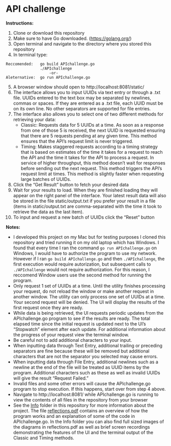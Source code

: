 # API challenge
**Instructions:**
1. Clone or download this repository
2. Make sure to have Go downloaded. (https://golang.org/)
3. Open terminal and navigate to the directory where you stored this repository
4. In terminal type:


```
Reccomended:   go build APIchallenge.go
               ./APIchallenge
                   -or-
Aleternative:  go run APIchallenge.go
```
        
5. A browser window should open to http://localhost:8081/static/
6. The interface allows you to input UUIDs via text entry or through a .txt  file. UUIDs entered to the text box may be separated by newlines, commas or spaces. If they are entered as a .txt file, each UUID must be on its own line. No other separators are supported for file entries.
7. The interface also allows you to select one of two different methods for retrieving your data: 
    - Classic: Requests data for 5 UUIDs at a time. As soon as a response from one of those 5 is received, the next UUID is requested ensuring that there are 5 requests pending at any given time. This method ensures that the API’s request limit is never triggered.
    - Timing: Makes staggered requests according to a timing strategy that is based on estimates of the time it takes for a request to reach the API and the time it takes for the API to process a request. In service of higher throughput, this method doesn’t wait for responses before sending out the next request. This method triggers the API’s request limit at times. This method is slightly faster when requesting large batches of UUIDs. 
8. Click the “Get Result” button to fetch your desired data
9. Wait for your results to load. When they are finished loading they will appear on the right panel of the interface. Your latest result data will also be stored in the file static/output.txt if you prefer your result in a file (items in static/output.txt are comma-separated with the time it took to retrieve the data as the last item).
10. To input and request a new batch of UUIDs click the “Reset” button



**Notes:**
- I developed this project on my Mac but for testing purposes I cloned this repository and tried running it on my old laptop which has Windows. I found that every time I ran the command `go run APIchallenge.go` on Windows, I would have to authorize the program to use my network. However if I ran `go build APIchallenge.go` and then `./APIchallenge`, the first execution would require autorization, but subsequent calls to `./APIchallenge` would not require authorization. For this reason, I reccomend Window users use the second method for running the program.
- Only request 1 set of UUIDs at a time. Until the utility finishes processing your request, do not reload the window or make another request in another window. The utility can only process one set of UUIDs at a time. Your second request will be denied. The UI will display the results of the first request once they are ready.
- While data is being retrieved, the UI requests periodic updates from the APIchallenge.go program to see if the results are ready. The total elapsed time since the initial request is updated next to the UI’s “Stopwatch” element after each update. For additional information about the progress of your request view the terminal window.
- Be careful not to add additional characters to your input. 
- When  inputting data through Text Entry, additional trailing or preceding separators are fine because these will be removed but additional characters that are not the separator you selected may cause errors.
- When inputting data through File Entry, additional newlines such as a newline at the end of the file will be treated as UUID items by the program. Additional characters such as these as well as invalid UUIDs will give the result “Request Failed.”
- Invalid files and some other errors will cause the APIchallenge.go program to stop execution. If this happens, start over from step 4 above.
- Navigate to http://localhost:8081/ while APIchallenge.go is running to view the contents of all files in the repository from your browser
- See the [Info](https://github.com/eli-stewart/APIchallenge/tree/master/Info) folder in this repository for more information about the project. The file [reflections.pdf](https://github.com/eli-stewart/APIchallenge/blob/master/Info/reflections.pdf) contains an overview of how the program works and an explanation of some of the code in APIchallenge.go. In the Info folder you can also find full sized images of the diagrams in reflections.pdf as well as brief screen recordings demonstrating the features of the UI and the terminal output of the Classic and Timing methods. 
